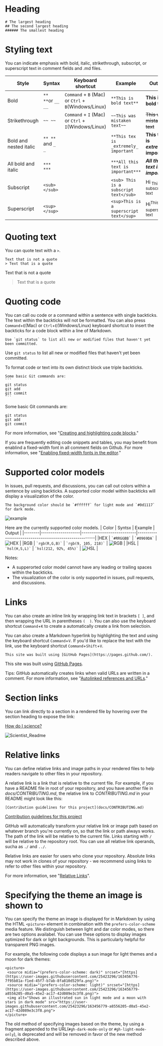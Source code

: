 # Heading

```
# The largest heading
## The second largest heading
###### The smallest heading
```

# Styling text
You can indicate emphasis with bold, italic, strikethrough, subscript, or superscript text in comment fields and .md files.

|Style                  | Syntax            | Keyboard shortcut                               | Example                      | Output                     |
|-----------------------|-------------------|-------------------------------------------------|------------------------------|----------------------------|
|Bold              | `** **`or `__ __` | `Command` + `B` (Mac) or `Ctrl` + `B`(Windows/Linux) | `**This is bold text**`      | **This is bold text**      |
|Strikethrough     | `~~ ~~`           | `Command` + `I` (Mac) or `Ctrl` + `I`(Windows/Linux) | `~~This was mistaken text~~` | ~~This was mistaken text~~ |
|Bold and nested italic | `** **` and `_ _` |                            | `**This tex is _extremely_ important` | **This text is _extremely_ important** |
|All bold and italic    | `*** ***`         |                                      | `***All this text is important***` |***All this text is important*** |
|Subscript              | `<sub></sub>`     |                           | `<sub> This is a subscript text</sub>` | Hi<sub> This is a subscript text</sub> |
|Superscript            | `<sup></sup>`     |                         | `<sup>This is a superscript text</sup>` | Hi<sup>This is a superscript text</sup> |

# Quoting text
You can quote text with a `>`.

```
Text that is not a quote
> Text that is a quote
```
Text that is not a quote
> Text that is a quote

# Quoting code
You can call ou code or a command within a sentence with single backticks. The text within the backticks will not be formatted. You can also press `Command`+`E`(Mac) or `Ctrl`+`E`(Windows/Linux) keyboard shortcut to insert the backticks for a code block within a line of Markdown.

```
Use `git status` to list all new or modified files that haven't yet been committed.
```
Use `git status` to list all new or modified files that haven't yet been committed.

To format code or text into its own distinct block use triple backticks.
``````
Some basic Git commands are:
```
git status
git add
git commit
```
```````
Some basic Git commands are:
```
git status
git add
git commit
```

For more information, see "[Creating and highlighting code blocks](https://docs.github.com/en/get-started/writing-on-github/working-with-advanced-formatting/creating-and-highlighting-code-blocks)."

If you are frequently editing code snippets and tables, you may benefit from enablind a fixed-width font in all comment fields on Github. For more information, see "[Enabling fixed-width fonts in the editor](https://docs.github.com/en/github/writing-on-github/getting-started-with-writing-and-formatting-on-github/about-writing-and-formatting-on-github#enabling-fixed-width-fonts-in-the-editor)."

# Supported color models
In issues, pull requests, and discussions, you can call out colors within a sentence by using backticks. A supported color model within backticks will display a visualization of the color.

```
The background color should be `#ffffff` for light mode and `#0d1117` for dark mode.
```
![example](images/supported-color-models-rendered.png)

Here are the currently supported color models.
| Color  | Syntsx             | Example                    | Output                                                 |
|--------|--------------------|----------------------------|--------------------------------------------------------|
|HEX     | `` `#RRGGBB` ``    | `` `#0969DA` ``            | ![HEX](images/supported-color-models-hex-rendered.png) |
|RGB     | `` `rgb(R,G,B)` `` | `` `rgb(9, 105, 218)` ``   | ![RGB](images/supported-color-models-rgb-rendered.png) |
|HSL     | `` `hsl(H,S,L)` `` | `` `hsl(212, 92%, 45%)` `` | ![HSL](images/supported-color-models-hsl-rendered.png) |

Notes:
- A supperorted color model cannot have any leading or trailing spaces within the backticks.
- The visualization of the color is only supported in issues, pull requests, and discussions.

# Links
You can also create an inline link by wrapping link text in brackets `[ ]`, and then wrapping the URL in parentheses `(  )`. You can also use the keyboard shortcut `Command`+`K` to create a automatically create a link from selectioin.

You can also create a Markdown hyperlink by highlighting the text and using the keyboard shortcut `Command`+`V`. If you'd like to replace the text with the link, use the keyboard shortcut `Command`+`Shift`+`V`.

`This site was built using [GitHub Pages](https://pages.github.com/).`

This site was built using [GitHub Pages](https://pages.github.com/).

Tips: GitHub automatically creates links when valid URLs are written in a comment. For more information, see "[Autolinked references and URLs](https://docs.github.com/en/get-started/writing-on-github/working-with-advanced-formatting/autolinked-references-and-urls)."

# Section links
You can link directly to a section in a rendered file by hovering over the section heading to expose the link:

[How do I science?](https://github.com/github/scientist#how-do-i-science)

![Scientist_Readme](images/scientist-readme-links.png)

# Relative links
You can define relative links and image paths in your rendered files to help readers navigate to other files in your repository.

A relative link is a link that is relative to the current file. For example, if you have a README file in root of your repository, and you have another file in _docs/CONTRIBUTING.md_, the relative link to _CONTRIBUTING.md_ in your README might look like this:

```
[Contribution guidelines for this project](docs/CONTRIBUTING.md)
```
[Contribution guidelines for this project](docs/CONTRIBUTING.md)

GitHub will automatically transform your relative link or image path based on whatever branch you're currently on, so that the link or path always works. The path of the link will be relative to the current file. Links starting with `/` will be relative to the repository root. You can use all relative link operands, sucha as `./` and `../`.

Relative links are easier for users who clone your repository. Absolute links may not work in clones of your repository - we recommend using links to refer to other files within your repository.

For more information, see "[Relative Links](https://docs.github.com/en/get-started/writing-on-github/getting-started-with-writing-and-formatting-on-github/basic-writing-and-formatting-syntax#relative-links)".

# Specifying the theme an image is shown to
You can specify the theme an image is displayed for in Markdown by using the HTML `<picture>` element in combination with the `prefers-color-scheme` media feature. We distinguish between light and dar color modes, so there are two options availabel. You can use these options to display images optimized for dark or light backgrounds. This is particularly helpful for transparent PNG images.

For example, the following code displays a sun image for light themes and a moon for dark themes:
```
<picture>
 <source midia="(prefers-color-scheme: dark)" srcset="[https](https://user-images.githubusercontent.com/25423296/163456776-7f95b81a-f1ed-45f7-b7ab-8fa810d529fa.png)">
 <source midia="(prefers-color-scheme: light)" srcset="[https](https://user-images.githubusercontent.com/25423296/163456779-a8556205-d0a5-45e2-ac17-42d089e3c3f8.png)">
 <img alt="Shows an illustrated sun in light mode and a moon with stars in dark mode" src="https://user-images.githubusercontent.com/25423296/163456779-a8556205-d0a5-45e2-ac17-42d089e3c3f8.png">
</picture>
```

The old method of specifying images based on the theme, by using a fragment appended to the URL(`#gh-dark-mode-only` or `#gh-light-mode-only`), is deprecated and will be removed in favor of the new method described above.

# 
